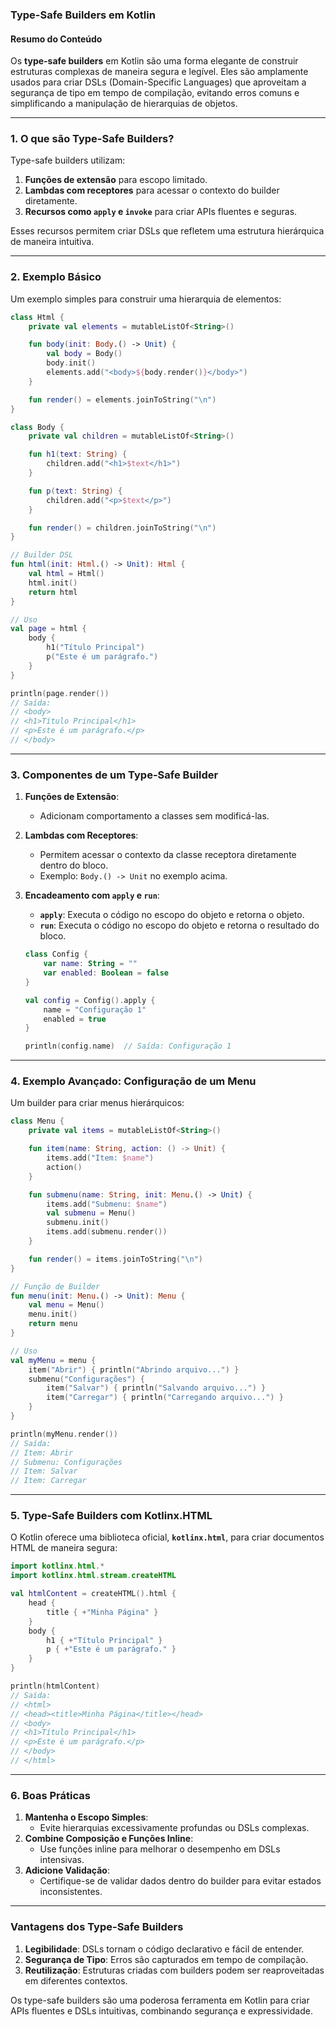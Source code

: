 ### **Type-Safe Builders em Kotlin**

#### **Resumo do Conteúdo**
Os **type-safe builders** em Kotlin são uma forma elegante de construir estruturas complexas de maneira segura e legível. Eles são amplamente usados para criar DSLs (Domain-Specific Languages) que aproveitam a segurança de tipo em tempo de compilação, evitando erros comuns e simplificando a manipulação de hierarquias de objetos.

---

### **1. O que são Type-Safe Builders?**
Type-safe builders utilizam:
1. **Funções de extensão** para escopo limitado.
2. **Lambdas com receptores** para acessar o contexto do builder diretamente.
3. **Recursos como `apply` e `invoke`** para criar APIs fluentes e seguras.

Esses recursos permitem criar DSLs que refletem uma estrutura hierárquica de maneira intuitiva.

---

### **2. Exemplo Básico**
Um exemplo simples para construir uma hierarquia de elementos:
```kotlin
class Html {
    private val elements = mutableListOf<String>()

    fun body(init: Body.() -> Unit) {
        val body = Body()
        body.init()
        elements.add("<body>${body.render()}</body>")
    }

    fun render() = elements.joinToString("\n")
}

class Body {
    private val children = mutableListOf<String>()

    fun h1(text: String) {
        children.add("<h1>$text</h1>")
    }

    fun p(text: String) {
        children.add("<p>$text</p>")
    }

    fun render() = children.joinToString("\n")
}

// Builder DSL
fun html(init: Html.() -> Unit): Html {
    val html = Html()
    html.init()
    return html
}

// Uso
val page = html {
    body {
        h1("Título Principal")
        p("Este é um parágrafo.")
    }
}

println(page.render())
// Saída:
// <body>
// <h1>Título Principal</h1>
// <p>Este é um parágrafo.</p>
// </body>
```

---

### **3. Componentes de um Type-Safe Builder**
1. **Funções de Extensão**:
   - Adicionam comportamento a classes sem modificá-las.
2. **Lambdas com Receptores**:
   - Permitem acessar o contexto da classe receptora diretamente dentro do bloco.
   - Exemplo: `Body.() -> Unit` no exemplo acima.

3. **Encadeamento com `apply` e `run`**:
   - **`apply`**:
     Executa o código no escopo do objeto e retorna o objeto.
   - **`run`**:
     Executa o código no escopo do objeto e retorna o resultado do bloco.
   ```kotlin
   class Config {
       var name: String = ""
       var enabled: Boolean = false
   }

   val config = Config().apply {
       name = "Configuração 1"
       enabled = true
   }

   println(config.name)  // Saída: Configuração 1
   ```

---

### **4. Exemplo Avançado: Configuração de um Menu**
Um builder para criar menus hierárquicos:
```kotlin
class Menu {
    private val items = mutableListOf<String>()

    fun item(name: String, action: () -> Unit) {
        items.add("Item: $name")
        action()
    }

    fun submenu(name: String, init: Menu.() -> Unit) {
        items.add("Submenu: $name")
        val submenu = Menu()
        submenu.init()
        items.add(submenu.render())
    }

    fun render() = items.joinToString("\n")
}

// Função de Builder
fun menu(init: Menu.() -> Unit): Menu {
    val menu = Menu()
    menu.init()
    return menu
}

// Uso
val myMenu = menu {
    item("Abrir") { println("Abrindo arquivo...") }
    submenu("Configurações") {
        item("Salvar") { println("Salvando arquivo...") }
        item("Carregar") { println("Carregando arquivo...") }
    }
}

println(myMenu.render())
// Saída:
// Item: Abrir
// Submenu: Configurações
// Item: Salvar
// Item: Carregar
```

---

### **5. Type-Safe Builders com Kotlinx.HTML**
O Kotlin oferece uma biblioteca oficial, **`kotlinx.html`**, para criar documentos HTML de maneira segura:
```kotlin
import kotlinx.html.*
import kotlinx.html.stream.createHTML

val htmlContent = createHTML().html {
    head {
        title { +"Minha Página" }
    }
    body {
        h1 { +"Título Principal" }
        p { +"Este é um parágrafo." }
    }
}

println(htmlContent)
// Saída:
// <html>
// <head><title>Minha Página</title></head>
// <body>
// <h1>Título Principal</h1>
// <p>Este é um parágrafo.</p>
// </body>
// </html>
```

---

### **6. Boas Práticas**
1. **Mantenha o Escopo Simples**:
   - Evite hierarquias excessivamente profundas ou DSLs complexas.
2. **Combine Composição e Funções Inline**:
   - Use funções inline para melhorar o desempenho em DSLs intensivas.
3. **Adicione Validação**:
   - Certifique-se de validar dados dentro do builder para evitar estados inconsistentes.

---

### **Vantagens dos Type-Safe Builders**
1. **Legibilidade**: DSLs tornam o código declarativo e fácil de entender.
2. **Segurança de Tipo**: Erros são capturados em tempo de compilação.
3. **Reutilização**: Estruturas criadas com builders podem ser reaproveitadas em diferentes contextos.

Os type-safe builders são uma poderosa ferramenta em Kotlin para criar APIs fluentes e DSLs intuitivas, combinando segurança e expressividade.
